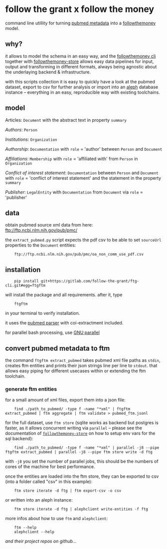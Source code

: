 # follow the grant x follow the money

command line utillity for turning [pubmed
metadata](https://www.ncbi.nlm.nih.gov/pmc/tools/ftp/) into a
[followthemoney](https://docs.alephdata.org/developers/followthemoney) model.

## why?

it allows to model the schema in an easy way, and the [followthemoney
cli](http://github.com/alephdata/followthemoney/) together with
[followthemoney-store](https://github.com/alephdata/followthemoney-store)
allows easy data pipelines for input, output and transforming in different
formats, always being agnostic about the underlaying backend & infrastructure.

with this scripts collection it is easy to quickly have a look at the pubmed
dataset, export to csv for further analysis or import into an
[aleph](https://docs.alephdata.org/) database instance – everything in an easy,
reproducible way with existing toolchains.

## model

Articles: `Document` with the abstract text in property `summary`

*Authors*: `Person`

*Institutions*: `Organization`

*Authorship*: `Documentation` with `role` = 'author' between `Person` and `Document`

*Affiliations*: `Membership` with `role` = 'affiliated with' from `Person` in `Organization`

*Conflict of interest statement*: `Documentation` between `Person` and `Document`
with `role` = 'conflict of interest statement' and the statement in the
property `summary`

*Publisher*: `LegalEntity` with `Documentation` from `Document` via `role` = 'publisher'

## data

obtain pubmed source xml data from here: ftp://ftp.ncbi.nlm.nih.gov/pub/pmc/

the `extract_pubmed.py` script expects the pdf csv to be able to set
`sourceUrl` properties to the `Document` entities:

        ftp://ftp.ncbi.nlm.nih.gov/pub/pmc/oa_non_comm_use_pdf.csv

## installation


        pip install git+https://gitlab.com/follow-the-grant/ftg-cli.git#egg=ftgftm

will install the package and all requirements. after it, type

        ftgftm

in your terminal to verify installation.

it uses the [pubmed parser](https://titipata.github.io/pubmed_parser/) with coi-extractment included.

for parallel bash processing, use [GNU parallel](https://www.gnu.org/software/parallel/)

## convert pubmed metadata to ftm

the command `ftgftm extract_pubmed` takes pubmed xml file paths as `stdin`,
creates ftm entities and prints their json strings line per line to `stdout`.
that allows easy piping for different usecases within or extending the ftm
toolchain.

### generate ftm entities

for a small amount of xml files, export them into a json file:

        find ./path_to_pubmed/ -type f -name "*xml" | ftgftm extract_pubmed | ftm aggregate | ftm validate > pubmed_ftm.jsonl

for the full dataset, use `ftm store` (sqlite works as backend but postgres is
faster, as it allows concurrent writing via `parallel` – please see the
documentation of [`followthemoney-store`](https://github.com/alephdata/followthemoney-store)
on how to setup env vars for the sql backend):

        find ./path_to_pubmed/ -type f -name "*xml" | parallel -j8 --pipe ftgftm extract_pubmed | parallel -j8 --pipe ftm store write -d ftg

with `-j8` you set the number of parallel jobs, this should be the numbers of
cores of the machine for best performance.

once the entities are loaded into the ftm store, they can be exported to csv
(into a folder called "csv" in this example):

        ftm store iterate -d ftg | ftm export-csv -o csv

or written into an aleph instance:

        ftm store iterate -d ftg | alephclient write-entities -f ftg


more infos about how to use `ftm` and `alephclient`:

        ftm --help
        alephclient --help

*and their project repos on github...*

